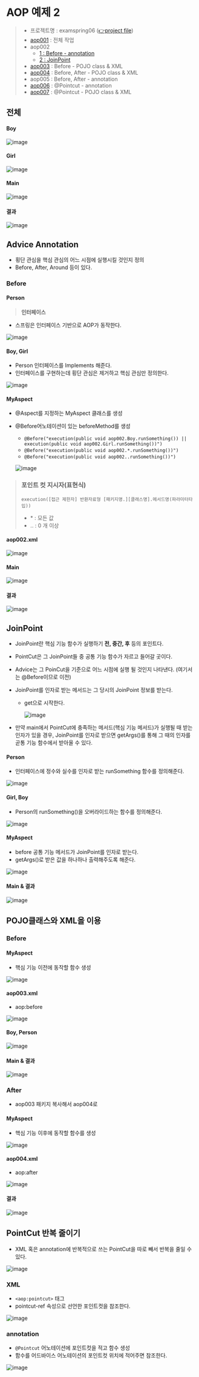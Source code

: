 # AOP 예제 2

> - 프로젝트명 : examspring06 ([👉project file](https://github.com/Clary0122/TIL/tree/main/Spring/project/examspring06))
> - [aop001](#전체) : 전체 작업
> - aop002
>     - [1 : Before - annotation](#Advice-Annotation)
>     - [2 : JoinPoint](#JoinPoint)
> - [aop003](#POJO클래스와-XML을-이용) : Before - POJO class & XML
> - [aop004](#POJO클래스와-XML을-이용) : Before, After - POJO class & XML
> - aop005 : Before, After - annotation
> - [aop006](#PointCut-반복-줄이기) : @Pointcut - annotation
> - [aop007](#annotation) : @Pointcut - POJO class & XML



## 전체
#### Boy
![image](https://user-images.githubusercontent.com/79209568/121993402-5e180b80-cdde-11eb-9d01-71254a0ef5c4.png)

#### Girl
![image](https://user-images.githubusercontent.com/79209568/121993417-66704680-cdde-11eb-939e-cf9271c1ece6.png)

#### Main
![image](https://user-images.githubusercontent.com/79209568/121993438-6e2feb00-cdde-11eb-81ec-0adf1756f7f8.png)

#### 결과
![image](https://user-images.githubusercontent.com/79209568/121993448-75ef8f80-cdde-11eb-8062-d8ba12bff68f.png)

## Advice Annotation
- 횡단 관심을 핵심 관심의 어느 시점에 실행시킬 것인지 정의
- Before, After, Around 등이 있다.

### Before
#### Person
> **인터페이스**
- 스프링은 인터페이스 기반으로 AOP가 동작한다.  
  
![image](https://user-images.githubusercontent.com/79209568/121993972-61f85d80-cddf-11eb-82c1-87112ec1d8db.png)

#### Boy, Girl
- Person 인터페이스를 Implements 해준다.
- 인터페이스를 구현하는데 횡단 관심은 제거하고 핵심 관심만 정의한다.  
  
![image](https://user-images.githubusercontent.com/79209568/121994108-a7b52600-cddf-11eb-8925-810386a3168c.png)

#### MyAspect
- @Aspect를 지정하는 MyAspect 클래스를 생성
- @Before어노테이션이 있는 beforeMethod를 생성  
  - `@Before("execution(public void aop002.Boy.runSomething()) || execution(public void aop002.Girl.runSomething())")`
  - `@Before("execution(public void aop002.*.runSomething())")`
  - `@Before("execution(public void aop002..runSomething())")`

  ![image](https://user-images.githubusercontent.com/79209568/121994824-eeefe680-cde0-11eb-9a9a-e5609239cf8d.png)
  
> ### 포인트 컷 지시자(표현식)
> ```
> execution([접근 제한자] 반환자료형 [패키지명.][클래스명].메서드명(파라미터타입))
> ```
> * \* : 모든 값
> * .. : 0 개 이상

#### aop002.xml
![image](https://user-images.githubusercontent.com/79209568/121994460-45a8f080-cde0-11eb-8000-388cd375f525.png)

#### Main
![image](https://user-images.githubusercontent.com/79209568/121994499-5a858400-cde0-11eb-944f-376e690a55c4.png)

#### 결과
![image](https://user-images.githubusercontent.com/79209568/121994712-bea84800-cde0-11eb-835c-dcc4cdb2bada.png)

## JoinPoint
- JoinPoint란 핵심 기능 함수가 실행하기 **전, 중간, 후** 등의 포인트다.
- PointCut은 그 JoinPoint들 중 공통 기능 함수가 자르고 들어갈 곳이다.
- Advice는 그 PoinCut을 기준으로 어느 시점에 실행 될 것인지 나타낸다. (여기서는 @Before이므로 이전)
- JoinPoint를 인자로 받는 메서드는 그 당시의 JoinPoint 정보를 받는다.
  - get으로 시작한다.
    
    ![image](https://user-images.githubusercontent.com/79209568/122204862-8f760180-ceda-11eb-8a6c-c0b797bf6f81.png)

- 만약 main에서 PointCut에 충족하는 메서드(핵심 기능 메서드)가 실행될 때 받는 인자가 있을 경우, JoinPoint를 인자로 받으면 getArgs()를 통해 그 때의 인자를 곧통 기능 함수에서 받아올 수 있다.
#### Person
- 인터페이스에 정수와 실수를 인자로 받는 runSomething 함수를 정의해준다.  
  
![image](https://user-images.githubusercontent.com/79209568/122205336-1925cf00-cedb-11eb-8692-c60e42c404f1.png)

#### Girl, Boy
- Person의 runSomething()을 오버라이드하는 함수를 정의해준다.  
  
![image](https://user-images.githubusercontent.com/79209568/122205535-4ffbe500-cedb-11eb-9e78-bdcbbef50f3a.png)

#### MyAspect
- before 공통 기능 메서드가 JoinPoint를 인자로 받는다.
- getArgs()로 받은 값을 하나하나 출력해주도록 해준다.  
  
![image](https://user-images.githubusercontent.com/79209568/122205929-c26cc500-cedb-11eb-89ea-572cc7996d55.png)

#### Main & 결과
![image](https://user-images.githubusercontent.com/79209568/122206151-03fd7000-cedc-11eb-9161-2cf5da569b03.png)

## POJO클래스와 XML을 이용
### Before
#### MyAspect
- 핵심 기능 이전에 동작할 함수 생성  
  
![image](https://user-images.githubusercontent.com/79209568/121998897-8bb58280-cde7-11eb-9fe3-3e36e68e5499.png)

#### aop003.xml
- aop:before  
  
![image](https://user-images.githubusercontent.com/79209568/121999207-f961ae80-cde7-11eb-9431-b737d8e2d2ea.png)

#### Boy, Person
![image](https://user-images.githubusercontent.com/79209568/121999268-0da5ab80-cde8-11eb-9731-09dd6399bb69.png)

#### Main & 결과
![image](https://user-images.githubusercontent.com/79209568/121999318-1f874e80-cde8-11eb-8df7-c204308a8a08.png)

### After
- aop003 패키지 복사해서 aop004로
#### MyAspect
- 핵심 기능 이후에 동작할 함수를 생성  
  
![image](https://user-images.githubusercontent.com/79209568/122199390-f55f8a80-ced4-11eb-9356-2e448e4a19fe.png)

#### aop004.xml
- aop:after  
  
![image](https://user-images.githubusercontent.com/79209568/122199605-2d66cd80-ced5-11eb-9170-b4a90625f5b1.png)

#### 결과
![image](https://user-images.githubusercontent.com/79209568/122199890-7cacfe00-ced5-11eb-88fe-5cd127b0ef85.png)

## PointCut 반복 줄이기
- XML 혹은 annotation에 반복적으로 쓰는 PointCut을 따로 빼서 반복을 줄일 수 있다.  
  
![image](https://user-images.githubusercontent.com/79209568/122201005-8b47e500-ced6-11eb-85b2-c686d92075bf.png)
### XML
- `<aop:pointcut>` 태그
- pointcut-ref 속성으로 선언한 포인트컷을 참조한다.  
  
![image](https://user-images.githubusercontent.com/79209568/122201188-bf230a80-ced6-11eb-869a-4ef607f69d3c.png)
### annotation
- `@Pointcut` 어노테이션에 포인트컷을 적고 함수 생성
- 함수를 어드바이스 어노테이션의 포인트컷 위치에 적어주면 참조한다.  
  
![image](https://user-images.githubusercontent.com/79209568/122201448-001b1f00-ced7-11eb-8431-9cc572c06552.png)


